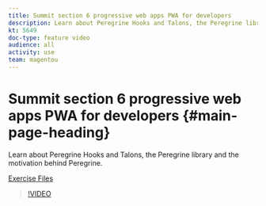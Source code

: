 ```yaml
---
title: Summit section 6 progressive web apps PWA for developers
description: Learn about Peregrine Hooks and Talons, the Peregrine library and the motivation behind Peregrine.
kt: 5649
doc-type: feature video
audience: all
activity: use
team: magentou
---
```


# Summit section 6 progressive web apps PWA for developers {#main-page-heading}

Learn about Peregrine Hooks and Talons, the Peregrine library and the motivation behind Peregrine.

[Exercise Files](/help/progressive-web-application/assets/PWA-Exercise-Skeleton-files.zip)

>[!VIDEO](https://video.tv.adobe.com/v/35720?quality=12&learn=on)

